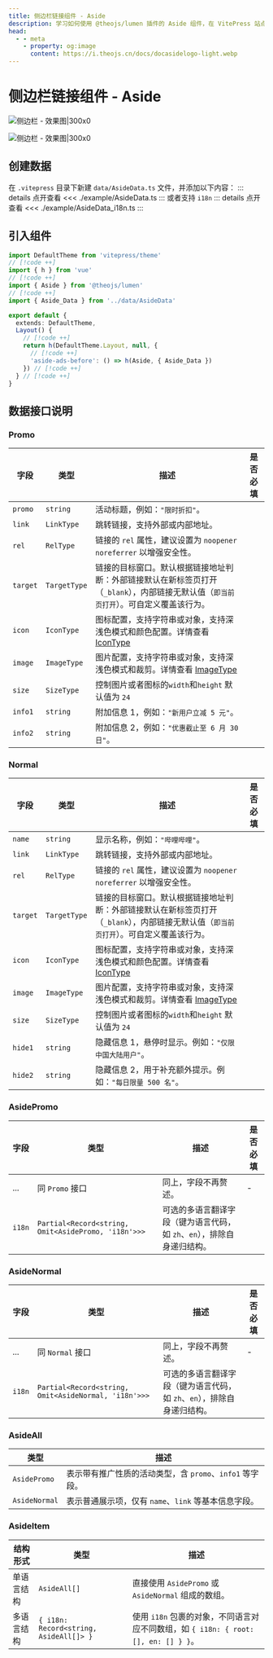 ```yaml
---
title: 侧边栏链接组件 - Aside
description: 学习如何使用 @theojs/lumen 插件的 Aside 组件，在 VitePress 站点的侧边栏添加自定义链接、推广信息或品牌Logo。本指南将引导你配置数据并集成组件，以丰富侧边栏内容和提升用户体验。
head:
  - - meta
    - property: og:image
      content: https://i.theojs.cn/docs/docasidelogo-light.webp
---
```


# 侧边栏链接组件 - Aside

![侧边栏 - 效果图|300x0](https://i.theojs.cn/docs/docasidelogo-light.webp#light '侧边栏 - 效果图')

![侧边栏 - 效果图|300x0](https://i.theojs.cn/docs/docasidelogo-dark.webp#dark '侧边栏 - 效果图')

## 创建数据

在 `.vitepress` 目录下新建 `data/AsideData.ts` 文件，并添加以下内容：
::: details 点开查看
<<< ./example/AsideData.ts
:::
或者支持 `i18n`
::: details 点开查看
<<< ./example/AsideData_i18n.ts
:::

## 引入组件

```ts [.vitepress/theme/index.ts]
import DefaultTheme from 'vitepress/theme'
// [!code ++]
import { h } from 'vue'
// [!code ++]
import { Aside } from '@theojs/lumen'
// [!code ++]
import { Aside_Data } from '../data/AsideData'

export default {
  extends: DefaultTheme,
  Layout() {
    // [!code ++]
    return h(DefaultTheme.Layout, null, {
      // [!code ++]
      'aside-ads-before': () => h(Aside, { Aside_Data })
    }) // [!code ++]
  } // [!code ++]
}
```

## 数据接口说明

### Promo

| 字段     | 类型         | 描述                                                                                                                                   | 是否必填              |
| -------- | ------------ | -------------------------------------------------------------------------------------------------------------------------------------- | --------------------- |
| `promo`  | `string`     | 活动标题，例如：`"限时折扣"`。                                                                                                         | <Badge text="必填" /> |
| `link`   | `LinkType`   | 跳转链接，支持外部或内部地址。                                                                                                         | <Badge text="必填" /> |
| `rel`    | `RelType`    | 链接的 `rel` 属性，建议设置为 `noopener noreferrer` 以增强安全性。                                                                     | <Badge text="可选" /> |
| `target` | `TargetType` | 链接的目标窗口。默认根据链接地址判断：外部链接默认在新标签页打开（`_blank`），内部链接无默认值（`即当前页打开`）。可自定义覆盖该行为。 | <Badge text="可选" /> |
| `icon`   | `IconType`   | 图标配置，支持字符串或对象，支持深浅色模式和颜色配置。详情查看 [IconType](#IconType)                                                   | <Badge text="可选" /> |
| `image`  | `ImageType`  | 图片配置，支持字符串或对象，支持深浅色模式和裁剪。详情查看 [ImageType](#ImageType)                                                     | <Badge text="可选" /> |
| `size`   | `SizeType`   | 控制图片或者图标的`width`和`height` 默认值为 `24`                                                                                      | <Badge text="可选" /> |
| `info1`  | `string`     | 附加信息 1，例如：`"新用户立减 5 元"`。                                                                                                | <Badge text="可选" /> |
| `info2`  | `string`     | 附加信息 2，例如：`"优惠截止至 6 月 30 日"`。                                                                                          | <Badge text="可选" /> |

### Normal

| 字段     | 类型         | 描述                                                                                                                                   | 是否必填              |
| -------- | ------------ | -------------------------------------------------------------------------------------------------------------------------------------- | --------------------- |
| `name`   | `string`     | 显示名称，例如：`"哔哩哔哩"`。                                                                                                         | <Badge text="必填" /> |
| `link`   | `LinkType`   | 跳转链接，支持外部或内部地址。                                                                                                         | <Badge text="必填" /> |
| `rel`    | `RelType`    | 链接的 `rel` 属性，建议设置为 `noopener noreferrer` 以增强安全性。                                                                     | <Badge text="可选" /> |
| `target` | `TargetType` | 链接的目标窗口。默认根据链接地址判断：外部链接默认在新标签页打开（`_blank`），内部链接无默认值（`即当前页打开`）。可自定义覆盖该行为。 | <Badge text="可选" /> |
| `icon`   | `IconType`   | 图标配置，支持字符串或对象，支持深浅色模式和颜色配置。详情查看 [IconType](#IconType)                                                   | <Badge text="可选" /> |
| `image`  | `ImageType`  | 图片配置，支持字符串或对象，支持深浅色模式和裁剪。详情查看 [ImageType](#ImageType)                                                     | <Badge text="可选" /> |
| `size`   | `SizeType`   | 控制图片或者图标的`width`和`height` 默认值为 `24`                                                                                      | <Badge text="可选" /> |
| `hide1`  | `string`     | 隐藏信息 1，悬停时显示。例如：`"仅限中国大陆用户"`。                                                                                   | <Badge text="可选" /> |
| `hide2`  | `string`     | 隐藏信息 2，用于补充额外提示。例如：`"每日限量 500 名"`。                                                                              | <Badge text="可选" /> |

### AsidePromo

| 字段   | 类型                                                | 描述                                                                    | 是否必填              |
| ------ | --------------------------------------------------- | ----------------------------------------------------------------------- | --------------------- |
| ...    | 同 `Promo` 接口                                     | 同上，字段不再赘述。                                                    | -                     |
| `i18n` | `Partial<Record<string, Omit<AsidePromo, 'i18n'>>>` | 可选的多语言翻译字段（键为语言代码，如 `zh`、`en`），排除自身递归结构。 | <Badge text="可选" /> |

### AsideNormal

| 字段   | 类型                                                 | 描述                                                                    | 是否必填              |
| ------ | ---------------------------------------------------- | ----------------------------------------------------------------------- | --------------------- |
| ...    | 同 `Normal` 接口                                     | 同上，字段不再赘述。                                                    | -                     |
| `i18n` | `Partial<Record<string, Omit<AsideNormal, 'i18n'>>>` | 可选的多语言翻译字段（键为语言代码，如 `zh`、`en`），排除自身递归结构。 | <Badge text="可选" /> |

### AsideAll

| 类型          | 描述                                                     |
| ------------- | -------------------------------------------------------- |
| `AsidePromo`  | 表示带有推广性质的活动类型，含 `promo`、`info1` 等字段。 |
| `AsideNormal` | 表示普通展示项，仅有 `name`、`link` 等基本信息字段。     |

### AsideItem

| 结构形式   | 类型                                   | 描述                                                                                |
| ---------- | -------------------------------------- | ----------------------------------------------------------------------------------- |
| 单语言结构 | `AsideAll[]`                           | 直接使用 `AsidePromo` 或 `AsideNormal` 组成的数组。                                 |
| 多语言结构 | `{ i18n: Record<string, AsideAll[]> }` | 使用 `i18n` 包裹的对象，不同语言对应不同数组，如 `{ i18n: { root: [], en: [] } }`。 |

<!--@include: ./type.md-->
